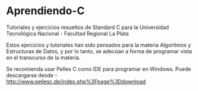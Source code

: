 # Aprendiendo-C
Tutoriales y ejercicios resueltos de Standard C para la Universidad Tecnológica Nacional - Facultad Regional La Plata

Estos ejercicios y tutoriales han sido pensados para la materia Algoritmos y Estructuras de Datos, y por lo tanto, se adecúan a forma de programar vista en el transcurso de la materia.

Se recomienda usar Pelles C como IDE para programar en Windows. Puede descargarse desde
    - http://www.pellesc.de/index.php%3Fpage%3Ddownload
